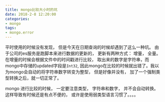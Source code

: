 ```yaml
---
title: mongo比较大小时的坑
date: 2018-2-8 12:20:00
categories:
- mongo
tags:
- mongo.error
---
```


平时使用的时候没有发现， 但是今天在日期查询的时候却遇到了这么一种坑。 由于公司的es服务是跑脚本来进行数据的更新的， 更新有两种方式： 增量， 全量。在增量的时候会根据文件中的时间戳进行比较， 取出来的数字是字符串，而mongo中存储的updated字段是`Int32`, 因此mongo在比较的时候就出错了。我以为mongo会自动的将字符串数字转变为整型， 但是好像并没有， 加了一个强制类型转换之后，就一切正常了。



mongo 进行比较的时候， 一定要注意类型， 字符串和数字， 并不会自动转换。这样导致有时候还是有点不便的， 或许是使用弱类型语言习惯了。。。。